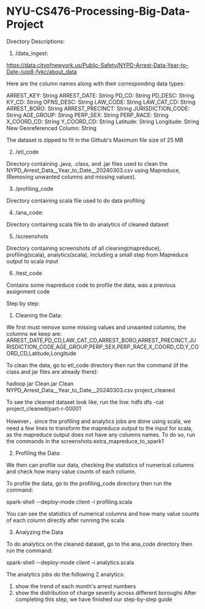 # NYU-CS476-Processing-Big-Data-Project
Directory Descriptions:
1) /data_ingest:

https://data.cityofnewyork.us/Public-Safety/NYPD-Arrest-Data-Year-to-Date-/uip8-fykc/about_data

Here are the column names along with their corresponding data types:

ARREST_KEY: String
ARREST_DATE: String
PD_CD: String
PD_DESC: String
KY_CD: String
OFNS_DESC: String
LAW_CODE: String
LAW_CAT_CD: String
ARREST_BORO: String
ARREST_PRECINCT: String
JURISDICTION_CODE: String
AGE_GROUP: String
PERP_SEX: String
PERP_RACE: String
X_COORD_CD: String
Y_COORD_CD: String
Latitude: String
Longitude: String
New Georeferenced Column: String

The dataset is zipped to fit in the Github's Maximum file size of 25 MB

2) /etl_code

Directory containing .java, .class, and .jar files used to clean the NYPD_Arrest_Data__Year_to_Date__20240303.csv using Mapreduce, (Removing unwanted columns and missing values).

3) /profiling_code

Directory containing scala file used to do data profiling 

4) /ana_code:

Directory containing scala file to do analytics of cleaned dataset

5) /screenshots

Directory containing screenshots of all cleaning(mapreduce), profiling(scala), analytics(scala), including a small step from Mapreduce output to scala input

6) /test_code

Contains some mapreduce code to profile the data, was a previous assignment code

Step by step:

1) Cleaning the Data:

We first must remove some missing values and unwanted columns,
the columns we keep are:
ARREST_DATE,PD_CD,LAW_CAT_CD,ARREST_BORO,ARREST_PRECINCT,JURISDICTION_CODE,AGE_GROUP,PERP_SEX,PERP_RACE,X_COORD_CD,Y_COORD_CD,Latitude,Longitude


To clean the data, go to etl_code directory then run the command (if the class and jar files are already there):

hadoop jar Clean.jar Clean NYPD_Arrest_Data__Year_to_Date__20240303.csv project_cleaned

To see the cleaned dataset look like, run the line:
hdfs dfs -cat project_cleaned/part-r-00001

However，since the profiling and analytics jobs are done using scala, we need a few lines to transform the mapreduce output to the input for scala, as the mapreduce output does not have any columns names. To do so, run the commands in the screenshots:extra_mapreduce_to_spark1

2) Profiling the Data:

We then can profile our data, checking the statistics of numerical columns and check how many value counts of each column.

To profile the data, go to the profiling_code directory then run the command:

spark-shell --deploy-mode client -i profiling.scala

You can see the statistics of numerical columns and how many value counts of each column directly after running the scala

3) Analyzing the Data

To do analytics on the cleaned dataset, go to the ana_code directory then run the command:

spark-shell --deploy-mode client -i analytics.scala

The analytics jobs do the following 2 analytics:
1. show the trend of each month's arrest numbers
2. show the distribution of charge severity across different boroughs 
After completing this step, we have finished our step-by-step guide


